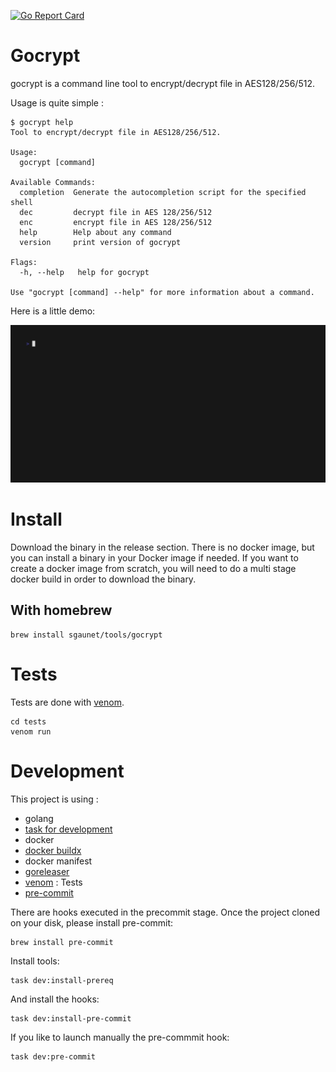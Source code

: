 [![Go Report Card](https://goreportcard.com/badge/github.com/sgaunet/gocrypt)](https://goreportcard.com/report/github.com/sgaunet/gocrypt)

# Gocrypt

gocrypt is a command line tool to encrypt/decrypt file in AES128/256/512.

Usage is quite simple :

```
$ gocrypt help
Tool to encrypt/decrypt file in AES128/256/512.

Usage:
  gocrypt [command]

Available Commands:
  completion  Generate the autocompletion script for the specified shell
  dec         decrypt file in AES 128/256/512
  enc         encrypt file in AES 128/256/512
  help        Help about any command
  version     print version of gocrypt

Flags:
  -h, --help   help for gocrypt

Use "gocrypt [command] --help" for more information about a command.
```

Here is a little demo:

![Demo](doc/demo.gif)

# Install

Download the binary in the release section. There is no docker image, but you can install a binary in your Docker image if needed. If you want to create a docker image from scratch, you will need to do a multi stage docker build in order to download the binary.

## With homebrew

```
brew install sgaunet/tools/gocrypt
```

# Tests

Tests are done with [venom](https://github.com/ovh/venom).

```
cd tests
venom run
```

# Development

This project is using :

* golang
* [task for development](https://taskfile.dev/#/)
* docker
* [docker buildx](https://github.com/docker/buildx)
* docker manifest
* [goreleaser](https://goreleaser.com/)
* [venom](https://github.com/ovh/venom) : Tests
* [pre-commit](https://pre-commit.com/)

There are hooks executed in the precommit stage. Once the project cloned on your disk, please install pre-commit:

```
brew install pre-commit
```

Install tools:

```
task dev:install-prereq
```

And install the hooks:

```
task dev:install-pre-commit
```

If you like to launch manually the pre-commmit hook:

```
task dev:pre-commit
```

